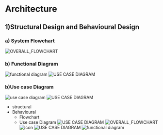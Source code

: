 # Architecture

## 1)Structural Design and Behavioural Design
### a) System Flowchart
![OVERALL_FLOWCHART](https://user-images.githubusercontent.com/46949702/153708743-e046ba02-8cfb-4030-90d4-899c918d827a.png)

### b) Functional Diagram
![functional diagram](https://user-images.githubusercontent.com/46949702/153708758-fc0476f5-779a-47fd-91ec-87ba23ce6c02.png)
![USE CASE DIAGRAM](https://user-images.githubusercontent.com/46949702/153708737-e53f4004-9620-40e9-bc92-a0b685345b2f.png)

### b)Use case Diagram
![use case diagram](https://user-images.githubusercontent.com/46949702/152684207-1062d514-217e-4df2-b1f4-893374380720.png)
![USE CASE DIAGRAM](https://user-images.githubusercontent.com/46949702/153708737-e53f4004-9620-40e9-bc92-a0b685345b2f.png)

* structural
* Behavioural
    * Flowchart
    * Use case Diagram
![USE CASE DIAGRAM](https://user-images.githubusercontent.com/46949702/153708737-e53f4004-9620-40e9-bc92-a0b685345b2f.png)
![OVERALL_FLOWCHART](https://user-images.githubusercontent.com/46949702/153708743-e046ba02-8cfb-4030-90d4-899c918d827a.png)
![icon](https://user-images.githubusercontent.com/46949702/153708755-9c37c632-5717-4102-9b98-d808e1d11fd3.jpg)
![USE CASE DIAGRAM](https://user-images.githubusercontent.com/46949702/153708737-e53f4004-9620-40e9-bc92-a0b685345b2f.png)
![functional diagram](https://user-images.githubusercontent.com/46949702/153708758-fc0476f5-779a-47fd-91ec-87ba23ce6c02.png)

